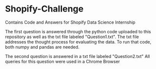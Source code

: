 # Shopify-Challenge
Contains Code and Answers for Shopify Data Science Internship


The first question is answered through the python code uploaded to this repository as well as the txt file labeled "Question1.txt".
The txt file addresses the thought process for evaluating the data. 
To run that code, both numpy and pandas are needed.


The second question is answered in a txt file labeled "Question2.txt"
All queries for this question were used in a Chrome Browser
